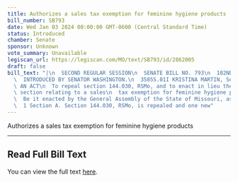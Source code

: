 ```yaml
---
title: Authorizes a sales tax exemption for feminine hygiene products
bill_number: SB793
date: Wed Jan 03 2024 00:00:00 GMT-0600 (Central Standard Time)
status: Introduced
chamber: Senate
sponsor: Unknown
vote_summary: Unavailable
legiscan_url: https://legiscan.com/MO/text/SB793/id/2862005
draft: false
bill_text: "|\n  SECOND REGULAR SESSION\n  SENATE BILL NO. 793\n  102ND GENERA L ASSEMBLY\n\
  \  INTRODUCED BY SENATOR WASHINGTON.\n  3585S.01I KRISTINA MARTIN, Secretary\n \
  \ AN ACT\n  To repeal section 144.030, RSMo, and to enact in lieu thereof one new\
  \ section relating to a sales\n  tax exemption for feminine hygiene products.\n\
  \  Be it enacted by the General Assembly of the State of Missouri, as follows:\n\
  \  1 Section A. Section 144.030, RSMo, is repealed and one new"
---
```

Authorizes a sales tax exemption for feminine hygiene products

---

## Read Full Bill Text

You can view the full text [here](https://legiscan.com/MO/text/SB793/id/2862005).
